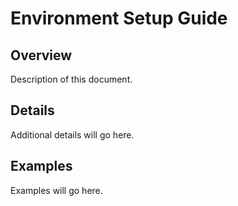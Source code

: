 # Environment Setup Guide

## Overview

Description of this document.

## Details

Additional details will go here.

## Examples

Examples will go here.

